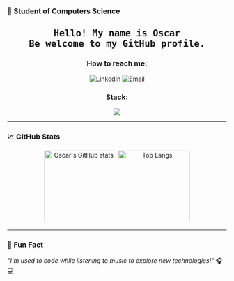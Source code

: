 ### 🚀 Student of Computers Science

<h2 align="center">
        <samp>Hello! My name is Oscar <br>Be welcome to my GitHub profile.</samp>
</h2>

<h3 align="center">
        How to reach me:
</h3>

<p align="center">
  <a href="https://www.linkedin.com/in/oscar-fl%C3%A1vio-848492139/">
    <img src="https://img.shields.io/badge/LinkedIn-0077B5?style=for-the-badge&logo=linkedin&logoColor=white" alt="LinkedIn" />
  </a>
  <a href="mailto:oscarflaviojur@gmail.com">
    <img src="https://img.shields.io/badge/Email-D14836?style=for-the-badge&logo=gmail&logoColor=white" alt="Email"/>
  </a>
</p>

<h3 align="center">
        Stack:
</h3>

<p align="center">
  <a href="https://skillicons.dev">
    <img src="https://skillicons.dev/icons?i=ruby,rails,cs,python,ts,git,docker" />
  </a>
</p>

---

### 📈 GitHub Stats

<p align="center">
  <img src="https://github-readme-stats.vercel.app/api?username=OscarFlavioJr&show_icons=true&theme=tokyonight&count_private=true" alt="Oscar's GitHub stats" height="165"/>
  <img src="https://github-readme-stats.vercel.app/api/top-langs/?username=OscarFlavioJr&layout=compact&theme=tokyonight" alt="Top Langs" height="165"/>
</p>

---

### 🎵 Fun Fact
*"I'm used to code while listening to music to explore new technologies!"* 🎧💻
